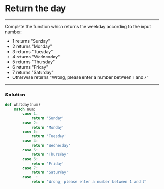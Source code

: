 # Return the day

---

Complete the function which returns the weekday according to the input number:

* 1 returns "Sunday"
* 2 returns "Monday"
* 3 returns "Tuesday"
* 4 returns "Wednesday"
* 5 returns "Thursday"
* 6 returns "Friday"
* 7 returns "Saturday"
* Otherwise returns "Wrong, please enter a number between 1 and 7"

---

### Solution

```py
def whatday(num):
    match num:
        case 1:
            return 'Sunday'
        case 2:
            return 'Monday'
        case 3:
            return 'Tuesday'
        case 4:
            return 'Wednesday'
        case 5:
            return 'Thursday'
        case 6:
            return 'Friday'
        case 7:
            return 'Saturday'
        case _:
            return 'Wrong, please enter a number between 1 and 7'
```
